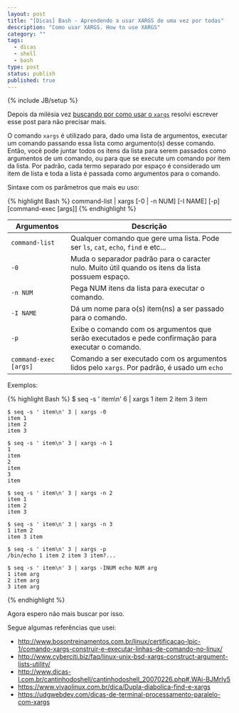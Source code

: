 ```yaml
---
layout: post
title: "[Dicas] Bash - Aprendendo a usar XARGS de uma vez por todas"
description: "Como usar XARGS. How to use XARGS"
category: ""
tags:
  - dicas
  - shell
  - bash
type: post
status: publish
published: true
---
```

{% include JB/setup %}

Depois da milésia vez [buscando por como usar o `xargs`](http://bfy.tw/4YJ5) resolvi escrever esse post para não precisar mais.

O comando `xargs` é utilizado para, dado uma lista de argumentos, executar um comando passando essa lista como argumento(s) desse comando. Então, você pode juntar todos os itens da lista para serem passados como argumentos de um comando, ou para que se execute um comando por item da lista. Por padrão, cada termo separado por espaço é considerado um item de lista e toda a lista é passada como argumentos para o comando.

Sintaxe com os parâmetros que mais eu uso:

{% highlight Bash %}
command-list | xargs [-0 | -n NUM] [-I NAME] [-p] [command-exec [args]]
{% endhighlight %}

Argumentos | Descrição
--- | ---
`command-list` | Qualquer comando que gere uma lista. Pode ser `ls`, `cat`, `echo`, `find` e etc...
`-0` | Muda o separador padrão para o caracter nulo. Muito útil quando os itens da lista possuem espaço.
`-n NUM` | Pega NUM itens da lista para executar o comando.
`-I NAME` | Dá um nome para o(s) item(ns) a ser passado para o comando.
`-p` | Exibe o comando com os argumentos que serão executados e pede confirmação para executar o comando.
`command-exec [args]` | Comando a ser executado com os argumentos lidos pelo `xargs`. Por padrão, é usado um `echo`

Exemplos:

{% highlight Bash %}
    $ seq -s ' item\n' 6 | xargs
    1 item 2 item 3 item

    $ seq -s ' item\n' 3 | xargs -0
    item 1
    item 2
    item 3

    $ seq -s ' item\n' 3 | xargs -n 1
    1
    item
    2
    item
    3
    item

    $ seq -s ' item\n' 3 | xargs -n 2
    item 1
    item 2
    item 3

    $ seq -s ' item\n' 3 | xargs -n 3
    1 item 2
    item 3 item

    $ seq -s ' item\n' 3 | xargs -p
    /bin/echo 1 item 2 item 3 item?...

    $ seq -s ' item\n' 3 | xargs -INUM echo NUM arg
    1 item arg
    2 item arg
    3 item arg
{% endhighlight %}

Agora espero não mais buscar por isso.

Segue algumas referências que usei:

* <http://www.bosontreinamentos.com.br/linux/certificacao-lpic-1/comando-xargs-construir-e-executar-linhas-de-comando-no-linux/>
* <http://www.cyberciti.biz/faq/linux-unix-bsd-xargs-construct-argument-lists-utility/>
* <http://www.dicas-l.com.br/cantinhodoshell/cantinhodoshell_20070226.php#.WAi-BJMrIy5>
* <https://www.vivaolinux.com.br/dica/Dupla-diabolica-find-e-xargs>
* <https://udgwebdev.com/dicas-de-terminal-processamento-paralelo-com-xargs>
